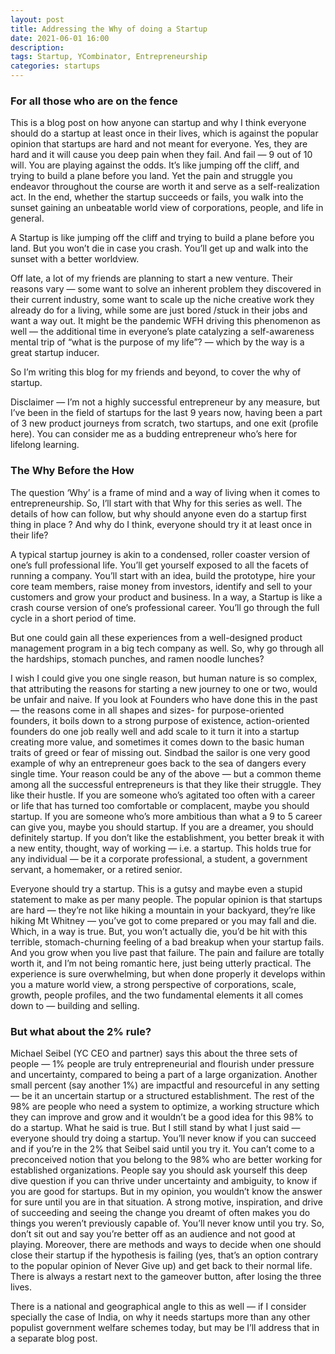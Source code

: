 ```yaml
---
layout: post
title: Addressing the Why of doing a Startup 
date: 2021-06-01 16:00
description:   
tags: Startup, YCombinator, Entrepreneurship 
categories: startups
---
```


### For all those who are on the fence

This is a blog post on how anyone can startup and why I think everyone should do a startup at least once in their lives, which is against the popular opinion that startups are hard and not meant for everyone. Yes, they are hard and it will cause you deep pain when they fail. And fail — 9 out of 10 will. You are playing against the odds. It’s like jumping off the cliff, and trying to build a plane before you land. Yet the pain and struggle you endeavor throughout the course are worth it and serve as a self-realization act. In the end, whether the startup succeeds or fails, you walk into the sunset gaining an unbeatable world view of corporations, people, and life in general.


A Startup is like jumping off the cliff and trying to build a plane before you land. But you won’t die in case you crash. You’ll get up and walk into the sunset with a better worldview.

Off late, a lot of my friends are planning to start a new venture. Their reasons vary — some want to solve an inherent problem they discovered in their current industry, some want to scale up the niche creative work they already do for a living, while some are just bored /stuck in their jobs and want a way out. It might be the pandemic WFH driving this phenomenon as well — the additional time in everyone’s plate catalyzing a self-awareness mental trip of “what is the purpose of my life”? — which by the way is a great startup inducer.

So I’m writing this blog for my friends and beyond, to cover the why of startup. 

Disclaimer — I’m not a highly successful entrepreneur by any measure, but I’ve been in the field of startups for the last 9 years now, having been a part of 3 new product journeys from scratch, two startups, and one exit (profile here). You can consider me as a budding entrepreneur who’s here for lifelong learning.

### The Why Before the How 

The question ‘Why’ is a frame of mind and a way of living when it comes to entrepreneurship. So, I’ll start with that Why for this series as well. The details of how can follow, but why should anyone even do a startup first thing in place ? And why do I think, everyone should try it at least once in their life?

A typical startup journey is akin to a condensed, roller coaster version of one’s full professional life. You’ll get yourself exposed to all the facets of running a company. You’ll start with an idea, build the prototype, hire your core team members, raise money from investors, identify and sell to your customers and grow your product and business. In a way, a Startup is like a crash course version of one’s professional career. You’ll go through the full cycle in a short period of time.

But one could gain all these experiences from a well-designed product management program in a big tech company as well. So, why go through all the hardships, stomach punches, and ramen noodle lunches?

I wish I could give you one single reason, but human nature is so complex, that attributing the reasons for starting a new journey to one or two, would be unfair and naive. If you look at Founders who have done this in the past — the reasons come in all shapes and sizes- for purpose-oriented founders, it boils down to a strong purpose of existence, action-oriented founders do one job really well and add scale to it turn it into a startup creating more value, and sometimes it comes down to the basic human traits of greed or fear of missing out. Sindbad the sailor is one very good example of why an entrepreneur goes back to the sea of dangers every single time. Your reason could be any of the above — but a common theme among all the successful entrepreneurs is that they like their struggle. They like their hustle. If you are someone who’s agitated too often with a career or life that has turned too comfortable or complacent, maybe you should startup. If you are someone who’s more ambitious than what a 9 to 5 career can give you, maybe you should startup. If you are a dreamer, you should definitely startup. If you don’t like the establishment, you better break it with a new entity, thought, way of working — i.e. a startup. This holds true for any individual — be it a corporate professional, a student, a government servant, a homemaker, or a retired senior.

Everyone should try a startup. This is a gutsy and maybe even a stupid statement to make as per many people. The popular opinion is that startups are hard — they’re not like hiking a mountain in your backyard, they’re like hiking Mt Whitney — you’ve got to come prepared or you may fall and die. Which, in a way is true. But, you won’t actually die, you’d be hit with this terrible, stomach-churning feeling of a bad breakup when your startup fails. And you grow when you live past that failure. The pain and failure are totally worth it, and I’m not being romantic here, just being utterly practical. The experience is sure overwhelming, but when done properly it develops within you a mature world view, a strong perspective of corporations, scale, growth, people profiles, and the two fundamental elements it all comes down to — building and selling.

### But what about the 2% rule?

Michael Seibel (YC CEO and partner) says this about the three sets of people — 1% people are truly entrepreneurial and flourish under pressure and uncertainty, compared to being a part of a large organization. Another small percent (say another 1%) are impactful and resourceful in any setting — be it an uncertain startup or a structured establishment. The rest of the 98% are people who need a system to optimize, a working structure which they can improve and grow and it wouldn’t be a good idea for this 98% to do a startup. What he said is true. But I still stand by what I just said — everyone should try doing a startup. You’ll never know if you can succeed and if you’re in the 2% that Seibel said until you try it. You can’t come to a preconceived notion that you belong to the 98% who are better working for established organizations. People say you should ask yourself this deep dive question if you can thrive under uncertainty and ambiguity, to know if you are good for startups. But in my opinion, you wouldn’t know the answer for sure until you are in that situation. A strong motive, inspiration, and drive of succeeding and seeing the change you dreamt of often makes you do things you weren’t previously capable of. You’ll never know until you try. So, don’t sit out and say you’re better off as an audience and not good at playing. Moreover, there are methods and ways to decide when one should close their startup if the hypothesis is failing (yes, that’s an option contrary to the popular opinion of Never Give up) and get back to their normal life. There is always a restart next to the gameover button, after losing the three lives.

There is a national and geographical angle to this as well — if I consider specially the case of India, on why it needs startups more than any other populist government welfare schemes today, but may be I’ll address that in a separate blog post.

